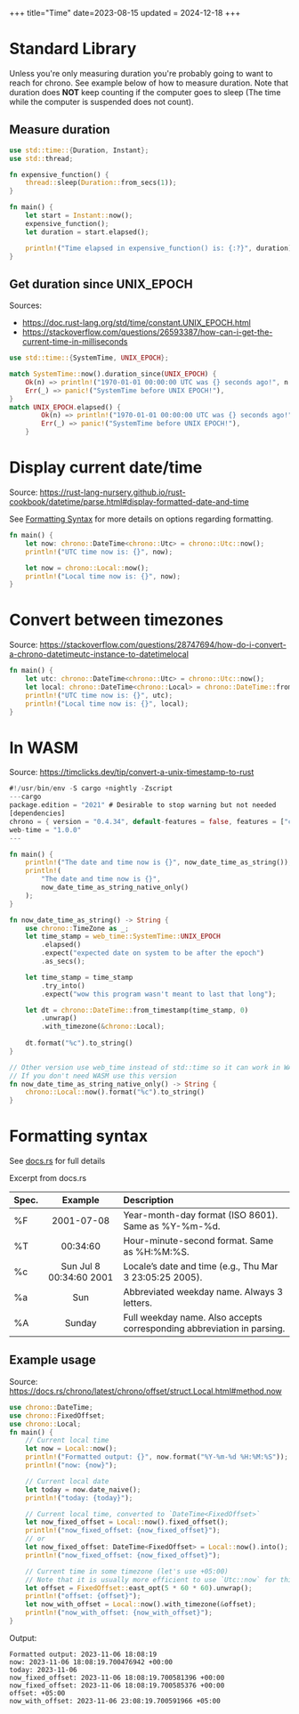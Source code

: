 +++
title="Time"
date=2023-08-15
updated = 2024-12-18
+++

# Standard Library

Unless you're only measuring duration you're probably going to want to reach for chrono. See example below of how to measure duration.
Note that duration does **NOT** keep counting if the computer goes to sleep (The time while the computer is suspended does not count).

## Measure duration

```rust
use std::time::{Duration, Instant};
use std::thread;

fn expensive_function() {
    thread::sleep(Duration::from_secs(1));
}

fn main() {
    let start = Instant::now();
    expensive_function();
    let duration = start.elapsed();

    println!("Time elapsed in expensive_function() is: {:?}", duration);
}
```

## Get duration since UNIX_EPOCH

Sources:

- <https://doc.rust-lang.org/std/time/constant.UNIX_EPOCH.html>
- <https://stackoverflow.com/questions/26593387/how-can-i-get-the-current-time-in-milliseconds>

```rust
use std::time::{SystemTime, UNIX_EPOCH};

match SystemTime::now().duration_since(UNIX_EPOCH) {
    Ok(n) => println!("1970-01-01 00:00:00 UTC was {} seconds ago!", n.as_secs()),
    Err(_) => panic!("SystemTime before UNIX EPOCH!"),
}
match UNIX_EPOCH.elapsed() {
        Ok(n) => println!("1970-01-01 00:00:00 UTC was {} seconds ago!", n.as_secs()),
        Err(_) => panic!("SystemTime before UNIX EPOCH!"),
    }
```

# Display current date/time

Source: <https://rust-lang-nursery.github.io/rust-cookbook/datetime/parse.html#display-formatted-date-and-time>

See [Formatting Syntax](#formatting-syntax) for more details on options regarding formatting.

```rust
fn main() { 
    let now: chrono::DateTime<chrono::Utc> = chrono::Utc::now();
    println!("UTC time now is: {}", now);

    let now = chrono::Local::now();
    println!("Local time now is: {}", now);
}
```

# Convert between timezones

Source: <https://stackoverflow.com/questions/28747694/how-do-i-convert-a-chrono-datetimeutc-instance-to-datetimelocal>

```rust
fn main() {
    let utc: chrono::DateTime<chrono::Utc> = chrono::Utc::now();
    let local: chrono::DateTime<chrono::Local> = chrono::DateTime::from(utc);
    println!("UTC time now is: {}", utc);
    println!("Local time now is: {}", local);
}
```

# In WASM

Source: <https://timclicks.dev/tip/convert-a-unix-timestamp-to-rust>

```rust
#!/usr/bin/env -S cargo +nightly -Zscript
---cargo
package.edition = "2021" # Desirable to stop warning but not needed
[dependencies]
chrono = { version = "0.4.34", default-features = false, features = ["clock"] }
web-time = "1.0.0"
---

fn main() {
    println!("The date and time now is {}", now_date_time_as_string());
    println!(
        "The date and time now is {}",
        now_date_time_as_string_native_only()
    );
}

fn now_date_time_as_string() -> String {
    use chrono::TimeZone as _;
    let time_stamp = web_time::SystemTime::UNIX_EPOCH
        .elapsed()
        .expect("expected date on system to be after the epoch")
        .as_secs();

    let time_stamp = time_stamp
        .try_into()
        .expect("wow this program wasn't meant to last that long");

    let dt = chrono::DateTime::from_timestamp(time_stamp, 0)
        .unwrap()
        .with_timezone(&chrono::Local);
        
    dt.format("%c").to_string()
}

// Other version use web_time instead of std::time so it can work in WASM
// If you don't need WASM use this version
fn now_date_time_as_string_native_only() -> String {
    chrono::Local::now().format("%c").to_string()
}
```

# Formatting syntax

See [docs.rs](https://docs.rs/chrono/latest/chrono/format/strftime/index.html#specifiers) for full details

Excerpt from docs.rs

| Spec. |         Example         | Description                                                            |
| :---- | :---------------------: | :--------------------------------------------------------------------- |
| %F    |       2001-07-08        | Year-month-day format (ISO 8601). Same as %Y-%m-%d.                    |
| %T    |        00:34:60         | Hour-minute-second format. Same as %H:%M:%S.                           |
| %c    | Sun Jul 8 00:34:60 2001 | Locale’s date and time (e.g., Thu Mar 3 23:05:25 2005).                |
| %a    |           Sun           | Abbreviated weekday name. Always 3 letters.                            |
| %A    |         Sunday          | Full weekday name. Also accepts corresponding abbreviation in parsing. |

## Example usage

Source: <https://docs.rs/chrono/latest/chrono/offset/struct.Local.html#method.now>

```rust
use chrono::DateTime;
use chrono::FixedOffset;
use chrono::Local;
fn main() {
    // Current local time
    let now = Local::now();
    println!("Formatted output: {}", now.format("%Y-%m-%d %H:%M:%S"));
    println!("now: {now}");

    // Current local date
    let today = now.date_naive();
    println!("today: {today}");

    // Current local time, converted to `DateTime<FixedOffset>`
    let now_fixed_offset = Local::now().fixed_offset();
    println!("now_fixed_offset: {now_fixed_offset}");
    // or
    let now_fixed_offset: DateTime<FixedOffset> = Local::now().into();
    println!("now_fixed_offset: {now_fixed_offset}");

    // Current time in some timezone (let's use +05:00)
    // Note that it is usually more efficient to use `Utc::now` for this use case.
    let offset = FixedOffset::east_opt(5 * 60 * 60).unwrap();
    println!("offset: {offset}");
    let now_with_offset = Local::now().with_timezone(&offset);
    println!("now_with_offset: {now_with_offset}");
}
```

Output:

```
Formatted output: 2023-11-06 18:08:19
now: 2023-11-06 18:08:19.700476942 +00:00
today: 2023-11-06
now_fixed_offset: 2023-11-06 18:08:19.700581396 +00:00
now_fixed_offset: 2023-11-06 18:08:19.700585376 +00:00
offset: +05:00
now_with_offset: 2023-11-06 23:08:19.700591966 +05:00
```
